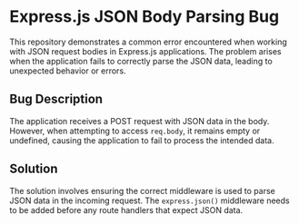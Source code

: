 # Express.js JSON Body Parsing Bug

This repository demonstrates a common error encountered when working with JSON request bodies in Express.js applications.  The problem arises when the application fails to correctly parse the JSON data, leading to unexpected behavior or errors.

## Bug Description
The application receives a POST request with JSON data in the body.  However, when attempting to access `req.body`, it remains empty or undefined, causing the application to fail to process the intended data.

## Solution
The solution involves ensuring the correct middleware is used to parse JSON data in the incoming request.  The `express.json()` middleware needs to be added before any route handlers that expect JSON data.